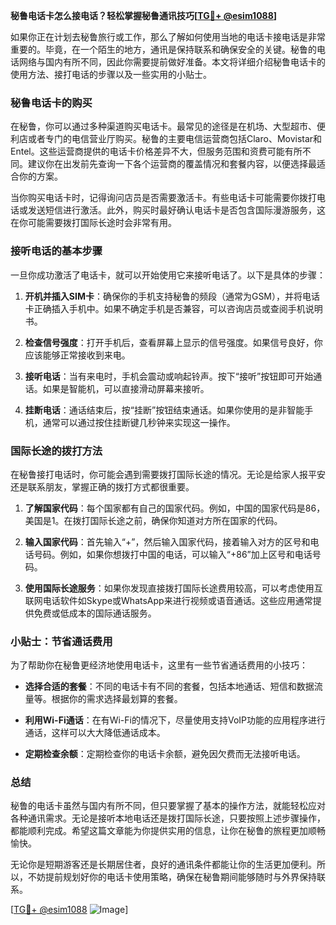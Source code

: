 **秘鲁电话卡怎么接电话？轻松掌握秘鲁通讯技巧[[TG💪+ @esim1088](https://t.me/s/esim1088)]**

如果你正在计划去秘鲁旅行或工作，那么了解如何使用当地的电话卡接电话是非常重要的。毕竟，在一个陌生的地方，通讯是保持联系和确保安全的关键。秘鲁的电话网络与国内有所不同，因此你需要提前做好准备。本文将详细介绍秘鲁电话卡的使用方法、接打电话的步骤以及一些实用的小贴士。

### 秘鲁电话卡的购买

在秘鲁，你可以通过多种渠道购买电话卡。最常见的途径是在机场、大型超市、便利店或者专门的电信营业厅购买。秘鲁的主要电信运营商包括Claro、Movistar和Entel。这些运营商提供的电话卡价格差异不大，但服务范围和资费可能有所不同。建议你在出发前先查询一下各个运营商的覆盖情况和套餐内容，以便选择最适合你的方案。

当你购买电话卡时，记得询问店员是否需要激活卡。有些电话卡可能需要你拨打电话或发送短信进行激活。此外，购买时最好确认电话卡是否包含国际漫游服务，这在你可能需要拨打国际长途时会非常有用。

### 接听电话的基本步骤

一旦你成功激活了电话卡，就可以开始使用它来接听电话了。以下是具体的步骤：

1. **开机并插入SIM卡**：确保你的手机支持秘鲁的频段（通常为GSM），并将电话卡正确插入手机中。如果不确定手机是否兼容，可以咨询店员或查阅手机说明书。

2. **检查信号强度**：打开手机后，查看屏幕上显示的信号强度。如果信号良好，你应该能够正常接收到来电。

3. **接听电话**：当有来电时，手机会震动或响起铃声。按下“接听”按钮即可开始通话。如果是智能机，可以直接滑动屏幕来接听。

4. **挂断电话**：通话结束后，按“挂断”按钮结束通话。如果你使用的是非智能手机，通常可以通过按住挂断键几秒钟来实现这一操作。

### 国际长途的拨打方法

在秘鲁接打电话时，你可能会遇到需要拨打国际长途的情况。无论是给家人报平安还是联系朋友，掌握正确的拨打方式都很重要。

1. **了解国家代码**：每个国家都有自己的国家代码。例如，中国的国家代码是86，美国是1。在拨打国际长途之前，确保你知道对方所在国家的代码。

2. **输入国家代码**：首先输入“+”，然后输入国家代码，接着输入对方的区号和电话号码。例如，如果你想拨打中国的电话，可以输入“+86”加上区号和电话号码。

3. **使用国际长途服务**：如果你发现直接拨打国际长途费用较高，可以考虑使用互联网电话软件如Skype或WhatsApp来进行视频或语音通话。这些应用通常提供免费或低成本的国际通话服务。

### 小贴士：节省通话费用

为了帮助你在秘鲁更经济地使用电话卡，这里有一些节省通话费用的小技巧：

- **选择合适的套餐**：不同的电话卡有不同的套餐，包括本地通话、短信和数据流量等。根据你的需求选择最划算的套餐。
  
- **利用Wi-Fi通话**：在有Wi-Fi的情况下，尽量使用支持VoIP功能的应用程序进行通话，这样可以大大降低通话成本。

- **定期检查余额**：定期检查你的电话卡余额，避免因欠费而无法接听电话。

### 总结

秘鲁的电话卡虽然与国内有所不同，但只要掌握了基本的操作方法，就能轻松应对各种通讯需求。无论是接听本地电话还是拨打国际长途，只要按照上述步骤操作，都能顺利完成。希望这篇文章能为你提供实用的信息，让你在秘鲁的旅程更加顺畅愉快。

无论你是短期游客还是长期居住者，良好的通讯条件都能让你的生活更加便利。所以，不妨提前规划好你的电话卡使用策略，确保在秘鲁期间能够随时与外界保持联系。

[[TG💪+ @esim1088](https://t.me/s/esim1088) ![Image](https://i.postimg.cc/4NQfJmqS/Snipaste-2025-05-13-00-14-12.png)]